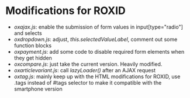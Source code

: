 # Modifications for ROXID

  - *oxajax.js*: enable the submission of form values in input[type="radio"] and selects
  - *oxdropdown.js*: adjust, *this.selectedValueLabel*, comment out some function blocks
  - *oxpayment.js*: add some code to disable required form elements when they get hidden
  - *oxcompare.js*: just take the current version. Heavily modified.
  - *oxarticlevariant.js*: call *lazyLoader()* after an AJAX request
  - *oxtag.js*: mainly keep up with the HTML modifications for ROXID, use .tags instead of #tags selector to make it compatible with the smartphone version
